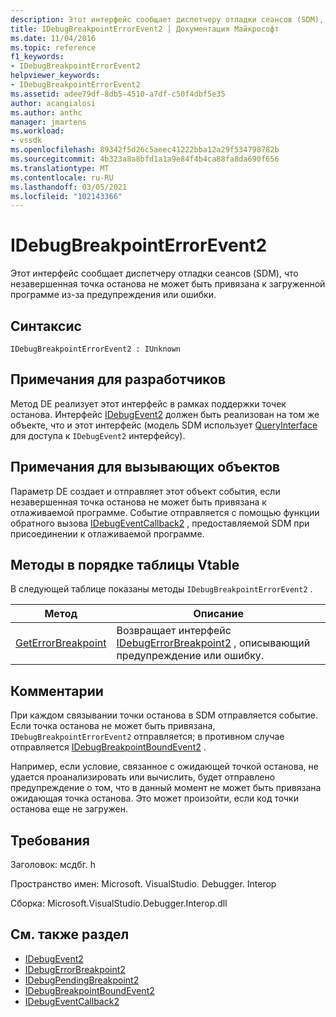 ```yaml
---
description: Этот интерфейс сообщает диспетчеру отладки сеансов (SDM), что незавершенная точка останова не может быть привязана к загруженной программе из-за предупреждения или ошибки.
title: IDebugBreakpointErrorEvent2 | Документация Майкрософт
ms.date: 11/04/2016
ms.topic: reference
f1_keywords:
- IDebugBreakpointErrorEvent2
helpviewer_keywords:
- IDebugBreakpointErrorEvent2
ms.assetid: adee79df-8db5-4510-a7df-c50f4dbf5e35
author: acangialosi
ms.author: anthc
manager: jmartens
ms.workload:
- vssdk
ms.openlocfilehash: 89342f5d26c5aeec41222bba12a29f534798782b
ms.sourcegitcommit: 4b323a8a8bfd1a1a9e84f4b4ca88fa8da690f656
ms.translationtype: MT
ms.contentlocale: ru-RU
ms.lasthandoff: 03/05/2021
ms.locfileid: "102143366"
---
```

# <a name="idebugbreakpointerrorevent2"></a>IDebugBreakpointErrorEvent2
Этот интерфейс сообщает диспетчеру отладки сеансов (SDM), что незавершенная точка останова не может быть привязана к загруженной программе из-за предупреждения или ошибки.

## <a name="syntax"></a>Синтаксис

```
IDebugBreakpointErrorEvent2 : IUnknown
```

## <a name="notes-for-implementers"></a>Примечания для разработчиков
 Метод DE реализует этот интерфейс в рамках поддержки точек останова. Интерфейс [IDebugEvent2](../../../extensibility/debugger/reference/idebugevent2.md) должен быть реализован на том же объекте, что и этот интерфейс (модель SDM использует [QueryInterface](/cpp/atl/queryinterface) для доступа к `IDebugEvent2` интерфейсу).

## <a name="notes-for-callers"></a>Примечания для вызывающих объектов
 Параметр DE создает и отправляет этот объект события, если незавершенная точка останова не может быть привязана к отлаживаемой программе. Событие отправляется с помощью функции обратного вызова [IDebugEventCallback2](../../../extensibility/debugger/reference/idebugeventcallback2.md) , предоставляемой SDM при присоединении к отлаживаемой программе.

## <a name="methods-in-vtable-order"></a>Методы в порядке таблицы Vtable
 В следующей таблице показаны методы `IDebugBreakpointErrorEvent2` .

|Метод|Описание|
|------------|-----------------|
|[GetErrorBreakpoint](../../../extensibility/debugger/reference/idebugbreakpointerrorevent2-geterrorbreakpoint.md)|Возвращает интерфейс [IDebugErrorBreakpoint2](../../../extensibility/debugger/reference/idebugerrorbreakpoint2.md) , описывающий предупреждение или ошибку.|

## <a name="remarks"></a>Комментарии
 При каждом связывании точки останова в SDM отправляется событие. Если точка останова не может быть привязана, `IDebugBreakpointErrorEvent2` отправляется; в противном случае отправляется [IDebugBreakpointBoundEvent2](../../../extensibility/debugger/reference/idebugbreakpointboundevent2.md) .

 Например, если условие, связанное с ожидающей точкой останова, не удается проанализировать или вычислить, будет отправлено предупреждение о том, что в данный момент не может быть привязана ожидающая точка останова. Это может произойти, если код точки останова еще не загружен.

## <a name="requirements"></a>Требования
 Заголовок: мсдбг. h

 Пространство имен: Microsoft. VisualStudio. Debugger. Interop

 Сборка: Microsoft.VisualStudio.Debugger.Interop.dll

## <a name="see-also"></a>См. также раздел
- [IDebugEvent2](../../../extensibility/debugger/reference/idebugevent2.md)
- [IDebugErrorBreakpoint2](../../../extensibility/debugger/reference/idebugerrorbreakpoint2.md)
- [IDebugPendingBreakpoint2](../../../extensibility/debugger/reference/idebugpendingbreakpoint2.md)
- [IDebugBreakpointBoundEvent2](../../../extensibility/debugger/reference/idebugbreakpointboundevent2.md)
- [IDebugEventCallback2](../../../extensibility/debugger/reference/idebugeventcallback2.md)
